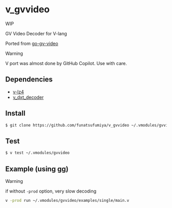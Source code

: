 # v_gvvideo

WIP

GV Video Decoder for V-lang 

Ported from [go-gv-video](https://github.com/funatsufumiya/go-gv-video/)

> [!WARNING]
> V port was almost done by GitHub Copilot. Use with care.

## Dependencies

- [v-lz4](https://github.com/funatsufumiya/v-lz4/)
- [v_dxt_decoder](https://github.com/funatsufumiya/v_dxt_decoder/)

## Install

```bash
$ git clone https://github.com/funatsufumiya/v_gvvideo ~/.vmodules/gvvideo
```

## Test

```bash
$ v test ~/.vmodules/gvvideo
```

## Example (using gg)

> [!WARNING]
> if without `-prod` option, very slow decoding

```bash
v -prod run ~/.vmodules/gvvideo/examples/single/main.v
```